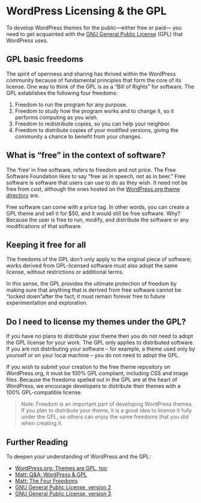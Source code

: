 # WordPress Licensing & the GPL

To develop WordPress themes for the public—either free or paid— you need to get acquainted with the [GNU General Public License](https://wordpress.org/about/license/) (GPL) that WordPress uses.

## GPL basic freedoms

The spirit of openness and sharing has thrived within the WordPress community because of fundamental principles that form the core of its license. One way to think of the GPL is as a “Bill of Rights” for software. The GPL establishes the following four freedoms:

1. Freedom to run the program for any purpose.
2. Freedom to study how the program works and to change it, so it performs computing as you wish.
3. Freedom to redistribute copies, so you can help your neighbor.
4. Freedom to distribute copies of your modified versions, giving the community a chance to benefit from your changes.

## What is “free” in the context of software?

The ‘free’ in free software, refers to freedom and not price. The Free Software Foundation likes to say “free as in speech, not as in beer.” Free software is software that users can use to do as they wish. It need not be free from cost, although the ones hosted on the [WordPress.org theme directory](https://wordpress.org/themes/) are.

Free software can come with a price tag. In other words, you can create a GPL theme and sell it for $50, and it would still be free software. Why? Because the user is free to run, modify, and distribute the software or any modifications of that software.

## Keeping it free for all

The freedoms of the GPL don’t only apply to the original piece of software; works derived from GPL-licensed software must also adopt the same license, without restrictions or additional terms.

In this sense, the GPL provides the ultimate protection of freedom by making sure that anything that is derived from free software cannot be “locked down”after the fact; it must remain forever free to future experimentation and exploration.

## Do I need to license my themes under the GPL?

If you have no plans to distribute your theme then you do not need to adopt the GPL license for your work. The GPL only applies to distributed software. If you are not distributing your software – for example, a theme used only by yourself or on your local machine – you do not need to adopt the GPL.

If you wish to submit your creation to the free theme repository on WordPress.org, it must be 100% GPL compliant, including CSS and image files. Because the freedoms spelled out in the GPL are at the heart of WordPress, we encourage developers to distribute their themes with a 100% GPL-compatible license.

> Note: Freedom is an important part of developing WordPress themes. If you plan to distribute your theme, it is a good idea to license it fully under the GPL, so others can enjoy the same freedoms that you did when creating it.

## Further Reading

To deepen your understanding of WordPress and the GPL:

* [WordPress.org: Themes are GPL, too](https://wordpress.org/news/2009/07/themes-are-gpl-too/)
* [Matt: Q&A: WordPress & GPL](http://ma.tt/2009/10/matt-qa-wordpress-gpl/)
* [Matt: The Four Freedoms](http://ma.tt/2014/01/four-freedoms/)
* [GNU General Public License, version 2](http://www.gnu.org/licenses/gpl-2.0.html)
* [GNU General Public License, version 3](http://www.gnu.org/licenses/gpl.html)
